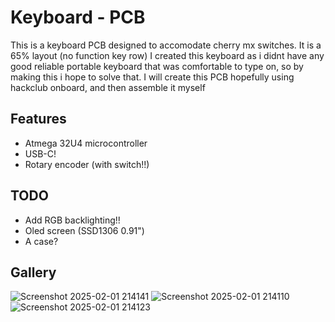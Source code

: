 # Keyboard - PCB

This is a keyboard PCB designed to accomodate cherry mx switches. It is a 65% layout (no function key row)
I created this keyboard as i didnt have any good reliable portable keyboard that was comfortable to type on, so by making this i hope to solve that.
I will create this PCB hopefully using hackclub onboard, and then assemble it myself


## Features
- Atmega 32U4 microcontroller
- USB-C!
- Rotary encoder (with switch!!)

## TODO
- Add RGB backlighting!!
- Oled screen (SSD1306 0.91")
- A case?

## Gallery

![Screenshot 2025-02-01 214141](https://github.com/user-attachments/assets/33c64179-5642-486a-aa6f-9eea1c3bc336)
![Screenshot 2025-02-01 214110](https://github.com/user-attachments/assets/df483bf6-86de-474b-80cd-24db0cc89037)
![Screenshot 2025-02-01 214123](https://github.com/user-attachments/assets/292514cf-a158-478f-b718-58da359d597b)
